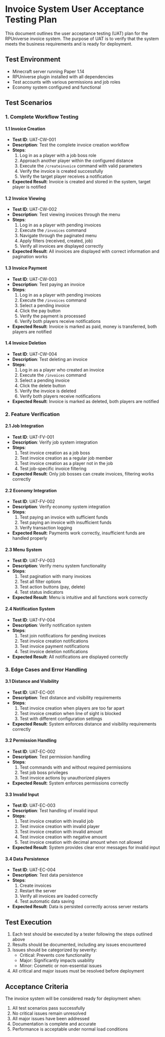 # Invoice System User Acceptance Testing Plan

This document outlines the user acceptance testing (UAT) plan for the RPUniverse invoice system. The purpose of UAT is to verify that the system meets the business requirements and is ready for deployment.

## Test Environment

- Minecraft server running Paper 1.14
- RPUniverse plugin installed with all dependencies
- Test accounts with various permissions and job roles
- Economy system configured and functional

## Test Scenarios

### 1. Complete Workflow Testing

#### 1.1 Invoice Creation
- **Test ID**: UAT-CW-001
- **Description**: Test the complete invoice creation workflow
- **Steps**:
  1. Log in as a player with a job boss role
  2. Approach another player within the configured distance
  3. Execute the `/createinvoice` command with valid parameters
  4. Verify the invoice is created successfully
  5. Verify the target player receives a notification
- **Expected Result**: Invoice is created and stored in the system, target player is notified

#### 1.2 Invoice Viewing
- **Test ID**: UAT-CW-002
- **Description**: Test viewing invoices through the menu
- **Steps**:
  1. Log in as a player with pending invoices
  2. Execute the `/invoices` command
  3. Navigate through the paginated menu
  4. Apply filters (received, created, job)
  5. Verify all invoices are displayed correctly
- **Expected Result**: All invoices are displayed with correct information and pagination works

#### 1.3 Invoice Payment
- **Test ID**: UAT-CW-003
- **Description**: Test paying an invoice
- **Steps**:
  1. Log in as a player with pending invoices
  2. Execute the `/invoices` command
  3. Select a pending invoice
  4. Click the pay button
  5. Verify the payment is processed
  6. Verify both players receive notifications
- **Expected Result**: Invoice is marked as paid, money is transferred, both players are notified

#### 1.4 Invoice Deletion
- **Test ID**: UAT-CW-004
- **Description**: Test deleting an invoice
- **Steps**:
  1. Log in as a player who created an invoice
  2. Execute the `/invoices` command
  3. Select a pending invoice
  4. Click the delete button
  5. Verify the invoice is deleted
  6. Verify both players receive notifications
- **Expected Result**: Invoice is marked as deleted, both players are notified

### 2. Feature Verification

#### 2.1 Job Integration
- **Test ID**: UAT-FV-001
- **Description**: Verify job system integration
- **Steps**:
  1. Test invoice creation as a job boss
  2. Test invoice creation as a regular job member
  3. Test invoice creation as a player not in the job
  4. Test job-specific invoice filtering
- **Expected Result**: Only job bosses can create invoices, filtering works correctly

#### 2.2 Economy Integration
- **Test ID**: UAT-FV-002
- **Description**: Verify economy system integration
- **Steps**:
  1. Test paying an invoice with sufficient funds
  2. Test paying an invoice with insufficient funds
  3. Verify transaction logging
- **Expected Result**: Payments work correctly, insufficient funds are handled properly

#### 2.3 Menu System
- **Test ID**: UAT-FV-003
- **Description**: Verify menu system functionality
- **Steps**:
  1. Test pagination with many invoices
  2. Test all filter options
  3. Test action buttons (pay, delete)
  4. Test status indicators
- **Expected Result**: Menu is intuitive and all functions work correctly

#### 2.4 Notification System
- **Test ID**: UAT-FV-004
- **Description**: Verify notification system
- **Steps**:
  1. Test join notifications for pending invoices
  2. Test invoice creation notifications
  3. Test invoice payment notifications
  4. Test invoice deletion notifications
- **Expected Result**: All notifications are displayed correctly

### 3. Edge Cases and Error Handling

#### 3.1 Distance and Visibility
- **Test ID**: UAT-EC-001
- **Description**: Test distance and visibility requirements
- **Steps**:
  1. Test invoice creation when players are too far apart
  2. Test invoice creation when line of sight is blocked
  3. Test with different configuration settings
- **Expected Result**: System enforces distance and visibility requirements correctly

#### 3.2 Permission Handling
- **Test ID**: UAT-EC-002
- **Description**: Test permission handling
- **Steps**:
  1. Test commands with and without required permissions
  2. Test job boss privileges
  3. Test invoice actions by unauthorized players
- **Expected Result**: System enforces permissions correctly

#### 3.3 Invalid Input
- **Test ID**: UAT-EC-003
- **Description**: Test handling of invalid input
- **Steps**:
  1. Test invoice creation with invalid job
  2. Test invoice creation with invalid player
  3. Test invoice creation with invalid amount
  4. Test invoice creation with negative amount
  5. Test invoice creation with decimal amount when not allowed
- **Expected Result**: System provides clear error messages for invalid input

#### 3.4 Data Persistence
- **Test ID**: UAT-EC-004
- **Description**: Test data persistence
- **Steps**:
  1. Create invoices
  2. Restart the server
  3. Verify all invoices are loaded correctly
  4. Test automatic data saving
- **Expected Result**: Data is persisted correctly across server restarts

## Test Execution

1. Each test should be executed by a tester following the steps outlined above
2. Results should be documented, including any issues encountered
3. Issues should be categorized by severity:
   - Critical: Prevents core functionality
   - Major: Significantly impacts usability
   - Minor: Cosmetic or non-essential issues
4. All critical and major issues must be resolved before deployment

## Acceptance Criteria

The invoice system will be considered ready for deployment when:
1. All test scenarios pass successfully
2. No critical issues remain unresolved
3. All major issues have been addressed
4. Documentation is complete and accurate
5. Performance is acceptable under normal load conditions